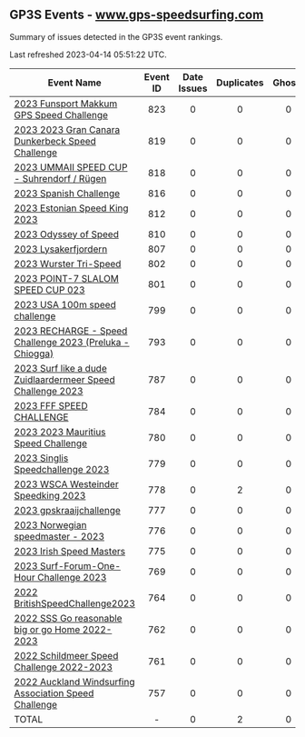 ## GP3S Events - www.gps-speedsurfing.com

Summary of issues detected in the GP3S event rankings.

Last refreshed 2023-04-14 05:51:22 UTC.

| Event Name | Event ID | Date Issues | Duplicates | Ghosts | Missing | Incorrect | Actions |
| ---------- | :------: | :---------: | :--------: | :----: | :-----: | :-------: | :-----: |
| [2023 Funsport Makkum GPS Speed Challenge](823.md) | 823 | 0 | 0 | 0 | 0 | 0 | 0 |
| [2023 2023 Gran Canara Dunkerbeck Speed Challenge](819.md) | 819 | 0 | 0 | 0 | 10 | 0 | 1 |
| [2023 UMMAII SPEED CUP - Suhrendorf / Rügen](818.md) | 818 | 0 | 0 | 0 | 0 | 0 | 0 |
| [2023 Spanish Challenge](816.md) | 816 | 0 | 0 | 0 | 0 | 0 | 0 |
| [2023 Estonian Speed King 2023](812.md) | 812 | 0 | 0 | 0 | 0 | 0 | 0 |
| [2023 Odyssey of Speed](810.md) | 810 | 0 | 0 | 0 | 0 | 0 | 0 |
| [2023 Lysakerfjordern](807.md) | 807 | 0 | 0 | 0 | 0 | 0 | 0 |
| [2023 Wurster Tri-Speed](802.md) | 802 | 0 | 0 | 0 | 0 | 0 | 0 |
| [2023 POINT-7 SLALOM SPEED CUP 023](801.md) | 801 | 0 | 0 | 0 | 0 | 0 | 0 |
| [2023 USA 100m speed challenge](799.md) | 799 | 0 | 0 | 0 | 0 | 0 | 0 |
| [2023 RECHARGE - Speed Challenge 2023 (Preluka - Chiogga)](793.md) | 793 | 0 | 0 | 0 | 0 | 0 | 0 |
| [2023 Surf like a dude Zuidlaardermeer Speed Challenge 2023](787.md) | 787 | 0 | 0 | 0 | 0 | 0 | 0 |
| [2023 FFF SPEED CHALLENGE](784.md) | 784 | 0 | 0 | 0 | 0 | 0 | 0 |
| [2023 2023 Mauritius Speed Challenge](780.md) | 780 | 0 | 0 | 0 | 0 | 0 | 0 |
| [2023 Singlis Speedchallenge 2023](779.md) | 779 | 0 | 0 | 0 | 0 | 0 | 0 |
| [2023 WSCA Westeinder Speedking 2023](778.md) | 778 | 0 | 2 | 0 | 0 | 0 | 1 |
| [2023 gpskraaijchallenge](777.md) | 777 | 0 | 0 | 0 | 0 | 0 | 0 |
| [2023 Norwegian speedmaster - 2023](776.md) | 776 | 0 | 0 | 0 | 0 | 0 | 0 |
| [2023 Irish Speed Masters](775.md) | 775 | 0 | 0 | 0 | 0 | 0 | 0 |
| [2023 Surf-Forum-One-Hour Challenge 2023](769.md) | 769 | 0 | 0 | 0 | 0 | 0 | 0 |
| [2022 BritishSpeedChallenge2023](764.md) | 764 | 0 | 0 | 0 | 0 | 0 | 0 |
| [2022 SSS Go reasonable big or go Home 2022-2023](762.md) | 762 | 0 | 0 | 0 | 0 | 0 | 0 |
| [2022 Schildmeer Speed Challenge 2022-2023](761.md) | 761 | 0 | 0 | 0 | 0 | 0 | 0 |
| [2022 Auckland Windsurfing Association Speed Challenge](757.md) | 757 | 0 | 0 | 0 | 0 | 0 | 0 |
| TOTAL | - | 0 | 2 | 0 | 10 | 0 | 2 |
